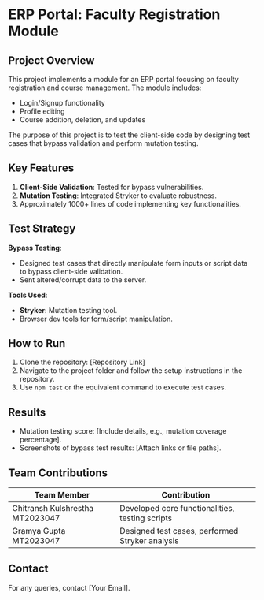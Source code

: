 # ERP Portal: Faculty Registration Module

## Project Overview
This project implements a module for an ERP portal focusing on faculty registration and course management. The module includes:
- Login/Signup functionality
- Profile editing
- Course addition, deletion, and updates

The purpose of this project is to test the client-side code by designing test cases that bypass validation and perform mutation testing.

## Key Features
1. **Client-Side Validation**: Tested for bypass vulnerabilities.
2. **Mutation Testing**: Integrated Stryker to evaluate robustness.
3. Approximately 1000+ lines of code implementing key functionalities.

## Test Strategy
**Bypass Testing**: 
- Designed test cases that directly manipulate form inputs or script data to bypass client-side validation.
- Sent altered/corrupt data to the server.

**Tools Used**:
- **Stryker**: Mutation testing tool.
- Browser dev tools for form/script manipulation.

## How to Run
1. Clone the repository: [Repository Link]
2. Navigate to the project folder and follow the setup instructions in the repository.
3. Use `npm test` or the equivalent command to execute test cases.

## Results
- Mutation testing score: [Include details, e.g., mutation coverage percentage].
- Screenshots of bypass test results: [Attach links or file paths].

## Team Contributions
| Team Member                          | Contribution                                   |
|--------------------------------------|------------------------------------------------|
| Chitransh Kulshrestha MT2023047      | Developed core functionalities, testing scripts|
| Gramya Gupta MT2023047               | Designed test cases, performed Stryker analysis|

## Contact
For any queries, contact [Your Email].
